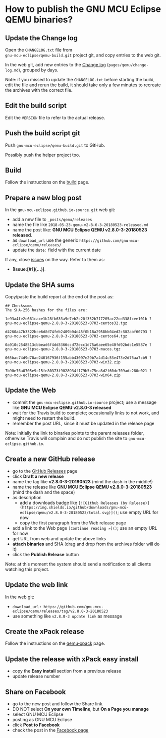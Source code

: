 # How to publish the GNU MCU Eclipse QEMU binaries?

## Update the Change log

Open the `CHANGELOG.txt` file from  
`gnu-mcu-eclipse/qemu-build.git` project git, and copy 
entries to the web git.

In the web git, add new entries to the 
[Change log](https://gnu-mcu-eclipse.github.io/qemu/change-log/) 
(`pages/qemu/change-log.md`), grouped by days.

Note: if you missed to update the `CHANGELOG.txt` before starting the build, 
edit the file and rerun the build, it should take only a few minutes to 
recreate the archives with the correct file.

## Edit the build script

Edit the `VERSION` file to refer to the actual release.

## Push the build script git

Push `gnu-mcu-eclipse/qemu-build.git` to GitHub.

Possibly push the helper project too.

## Build

Follow the instructions on the 
[build](https://github.com/gnu-mcu-eclipse/qemu-build/blob/master/README.md) 
page.

## Prepare a new blog post 

In the `gnu-mcu-eclipse.github.io-source.git` web git:

- add a new file to `_posts/qemu/releases`
- name the file like `2018-05-23-qemu-v2-8-0-3-20180523-released.md`
- name the post like: **GNU MCU Eclipse QEMU v2.8.0-3-20180523 released**.
- as `download_url` use the generic `https://github.com/gnu-mcu-eclipse/qemu/releases/` 
- update the `date:` field with the current date

If any, close [issues](https://github.com/gnu-mcu-eclipse/qemu/issues) 
on the way. Refer to them as:

- **[Issue:\[#1\]\(...\)]**.

## Update the SHA sums

Copy/paste the build report at the end of the post as:

```console
## Checksums
The SHA-256 hashes for the files are:

1e93a4fe2c661cace1b28fb633a9e7eb2c20f352b717205ac22cd338fcee101b ?
gnu-mcu-eclipse-qemu-2.8.0-3-20180523-0703-centos32.tgz

d4260a47b3322bce6d8d74feb2409b04c45f0b18a2958bb04ed2c802abf60793 ?
gnu-mcu-eclipse-qemu-2.8.0-3-20180523-0703-centos64.tgz

0a910c2548513cbbead6f4dd3366ccd72ecc1d75a6aee65e40fd92bdc1e5587e ?
gnu-mcu-eclipse-qemu-2.8.0-3-20180523-0703-macos.tgz

065bac74d9d70ae240167936f155abb43097e29b7a4d14c53e473e2d76aa7cb9 ?
gnu-mcu-eclipse-qemu-2.8.0-3-20180523-0703-win32.zip

7b90e76a0705e9c15fe80373f9028934f179b5c75ea3d2f60dc709adc280e021 ?
gnu-mcu-eclipse-qemu-2.8.0-3-20180523-0703-win64.zip
```

## Update the Web

- commit the `gnu-mcu-eclipse.github.io-source` project; use a message 
like **GNU MCU Eclipse QEMU v2.8.0-3 released**
- wait for the Travis build to complete; occasionally links to not work,
 and might need to restart the build.
- remember the post URL, since it must be updated in the release page

Note: initially the link to binaries points to the parent releases folder, 
otherwise Travis will complain and do not publish the site to 
`gnu-mcu-eclipse.github.io`.

## Create a new GitHub release

- go to the [GitHub Releases](https://github.com/gnu-mcu-eclipse/qemu/releases) page
- click **Draft a new release**
- name the tag like **v2.8.0-3-20180523** (mind the dash in the middle!)
- name the release like **GNU MCU Eclipse QEMU v2.8.0-3-20180523** 
(mind the dash and the space)
- as description
  - add a downloads badge like `[![Github Releases (by Release)](https://img.shields.io/github/downloads/gnu-mcu-eclipse/qemu/v2.8.0-3-20180523/total.svg)]()`; use empty URL for now
  - copy the first paragraph from the Web release page
- add a link to the Web page `[Continue reading »]()`; use an empty URL for now
- get URL from web and update the above links
- **attach binaries** and SHA (drag and drop from the archives folder will do it)
- click the **Publish Release** button

Note: at this moment the system should send a notification to all clients watching this project.

## Update the web link 

In the web git:

- `download_url: https://github.com/gnu-mcu-eclipse/qemu/releases/tag/v2.8.0-3-20180523`
- use something like `v2.8.0-3 update link` as message

## Create the xPack release

Follow the instructions on the 
[qemu-xpack](https://github.com/gnu-mcu-eclipse/qemu-xpack/blob/xpack/README.md#maintainer-info)
page.

## Update the release with xPack easy install

- copy the **Easy install** section from a previous release
- update release number

## Share on Facebook

- go to the new post and follow the Share link.
- DO NOT select **On your own Timeline**, but **On a Page you manage**
- select GNU MCU Eclipse
- posting as GNU MCU Eclipse
- click **Post to Facebook**
- check the post in the [Facebook page](https://www.facebook.com/gnu-mcu-eclipse)


